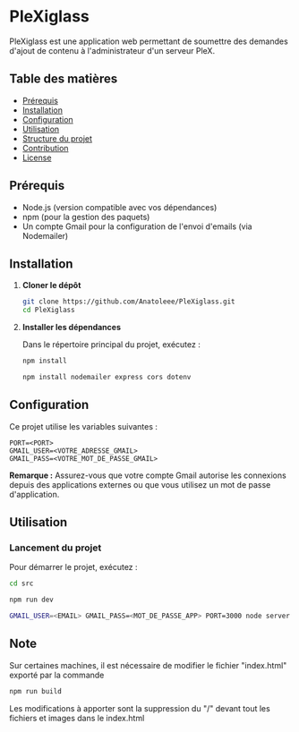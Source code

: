 # PleXiglass

PleXiglass est une application web permettant de soumettre des demandes d'ajout de contenu à l'administrateur d'un serveur PleX.

## Table des matières

- [Prérequis](#prérequis)
- [Installation](#installation)
- [Configuration](#configuration)
- [Utilisation](#utilisation)
- [Structure du projet](#structure-du-projet)
- [Contribution](#contribution)
- [License](#license)

## Prérequis

- Node.js (version compatible avec vos dépendances)
- npm (pour la gestion des paquets)
- Un compte Gmail pour la configuration de l'envoi d'emails (via Nodemailer)

## Installation

1. **Cloner le dépôt**

   ```bash
   git clone https://github.com/Anatoleee/PleXiglass.git
   cd PleXiglass
   ```

2. **Installer les dépendances**

   Dans le répertoire principal du projet, exécutez :

   ```bash
   npm install
   ```

   ```bash
   npm install nodemailer express cors dotenv
   ```

## Configuration

Ce projet utilise les variables suivantes :

```
PORT=<PORT> 
GMAIL_USER=<VOTRE_ADRESSE_GMAIL> 
GMAIL_PASS=<VOTRE_MOT_DE_PASSE_GMAIL>
```

**Remarque :** Assurez-vous que votre compte Gmail autorise les connexions depuis des applications externes ou que vous utilisez un mot de passe d'application.

## Utilisation

### Lancement du projet

Pour démarrer le projet, exécutez :



```bash
cd src
```
```bash
npm run dev
```
```bash
GMAIL_USER=<EMAIL> GMAIL_PASS=<MOT_DE_PASSE_APP> PORT=3000 node server.js
```

## Note
Sur certaines machines, il est nécessaire de modifier le fichier "index.html" exporté par la commande 
```bash
npm run build
```
Les modifications à apporter sont la suppression du "/" devant tout les fichiers et images dans le index.html
